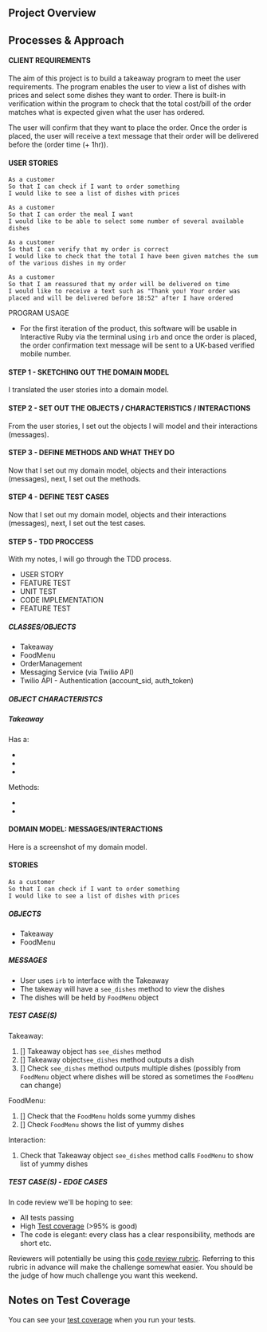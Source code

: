 ## Project Overview
## Processes & Approach

#### CLIENT REQUIREMENTS

The aim of this project is to build a takeaway program to meet the user requirements. The program enables the user to view a list of dishes with prices and select some dishes they want to order. There is built-in verification within the program to check that the total cost/bill of the order matches what is expected given what the user has ordered. 

The user will confirm that they want to place the order. Once the order is placed, the user will receive a text message that their order will be delivered before the (order time (+ 1hr)).


#### USER STORIES

```
As a customer
So that I can check if I want to order something
I would like to see a list of dishes with prices

As a customer
So that I can order the meal I want
I would like to be able to select some number of several available dishes

As a customer
So that I can verify that my order is correct
I would like to check that the total I have been given matches the sum of the various dishes in my order

As a customer
So that I am reassured that my order will be delivered on time
I would like to receive a text such as "Thank you! Your order was placed and will be delivered before 18:52" after I have ordered
```

PROGRAM USAGE

- For the first iteration of the product, this software will be usable in Interactive Ruby via the terminal using `irb` and once the order is placed, the order confirmation text message will be sent to a UK-based verified mobile number. 

#### STEP 1 - SKETCHING OUT THE DOMAIN MODEL

I translated the user stories into a domain model.

#### STEP 2 - SET OUT THE OBJECTS / CHARACTERISTICS / INTERACTIONS

From the user stories, I set out the objects I will model and their interactions (messages).

#### STEP 3 - DEFINE METHODS AND WHAT THEY DO

Now that I set out my domain model, objects and their interactions (messages), next, I set out the methods.

#### STEP 4 - DEFINE TEST CASES

Now that I set out my domain model, objects and their interactions (messages), next, I set out the test cases.

#### STEP 5 - TDD PROCCESS

With my notes, I will go through the TDD process.

- USER STORY
- FEATURE TEST
- UNIT TEST
- CODE IMPLEMENTATION
- FEATURE TEST

##### CLASSES/OBJECTS

- Takeaway
- FoodMenu
- OrderManagement
- Messaging Service (via Twilio API)
- Twilio API - Authentication (account_sid, auth_token)


##### OBJECT CHARACTERISTCS

##### Takeaway

Has a:

- 
- 
- 

Methods:

- 
- 


#### DOMAIN MODEL: MESSAGES/INTERACTIONS

Here is a screenshot of my domain model.


#### STORIES

```
As a customer
So that I can check if I want to order something
I would like to see a list of dishes with prices

```

##### OBJECTS

- Takeaway
- FoodMenu

##### MESSAGES

- User uses `irb` to interface with the Takeaway
- The takeway will have a `see_dishes` method to view the dishes
- The dishes will be held by `FoodMenu` object

##### TEST CASE(S)

Takeaway:

1. [] Takeaway object has `see_dishes` method
2. [] Takeaway object`see_dishes` method outputs a dish
3. [] Check `see_dishes` method outputs multiple dishes (possibly from `FoodMenu` object where dishes will be stored as sometimes the `FoodMenu` can change)

FoodMenu:

1. [] Check that the `FoodMenu` holds some yummy dishes
2. [] Check `FoodMenu` shows the list of yummy dishes

Interaction:

1. Check that Takeaway object `see_dishes` method calls `FoodMenu` to show list of yummy dishes


##### TEST CASE(S) - EDGE CASES


In code review we'll be hoping to see:

* All tests passing
* High [Test coverage](https://github.com/makersacademy/course/blob/master/pills/test_coverage.md) (>95% is good)
* The code is elegant: every class has a clear responsibility, methods are short etc.

Reviewers will potentially be using this [code review rubric](docs/review.md).  Referring to this rubric in advance will make the challenge somewhat easier.  You should be the judge of how much challenge you want this weekend.

Notes on Test Coverage
------------------

You can see your [test coverage](https://github.com/makersacademy/course/blob/master/pills/test_coverage.md) when you run your tests.



